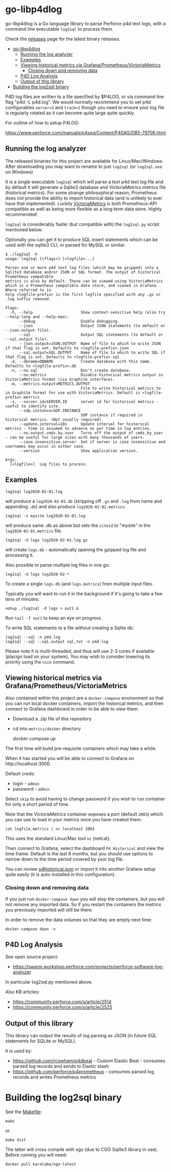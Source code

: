 # go-libp4dlog

go-libp4dlog is a Go language library to parse Perforce p4d text logs, with a command line executable `log2sql` to process them.

Check the [releases](https://github.com/rcowham/go-libp4dlog/releases) page for the latest binary releases.

- [go-libp4dlog](#go-libp4dlog)
  - [Running the log analyzer](#running-the-log-analyzer)
  - [Examples](#examples)
  - [Viewing historical metrics via Grafana/Prometheus/VictoriaMetrics](#viewing-historical-metrics-via-grafanaprometheusvictoriametrics)
    - [Closing down and removing data](#closing-down-and-removing-data)
  - [P4D Log Analysis](#p4d-log-analysis)
  - [Output of this library](#output-of-this-library)
- [Building the log2sql binary](#building-the-log2sql-binary)

P4D log files are written to a file specified by $P4LOG, or via command line flag "p4d -L p4d.log". We would normally 
recommend you to set p4d configurables `server=3` and `track=1` though you need to ensure your log file is regularly rotated as it can become quite large quite quickly.

For outline of how to setup P4LOG:

https://www.perforce.com/manuals/p4sag/Content/P4SAG/DB5-79706.html

## Running the log analyzer

The released binaries for this project are available for Linux/Mac/Windows. After downloading you may want to rename to just `log2sql` (or `log2sql.exe` on Windows)

It is a single executable `log2sql` which will parse a text p4d text log file and by default it will generate a Sqlite3 
database and VictoriaMetrics metrics file (historical metrics). 
For some strange philosophical reason, Prometheus does not provide the ability to import historical data (and is unlikely to ever
have that implemented). Luckily [VictoriaMetrics](https://victoriametrics.com/) is both Prometheus-API compatible as well as being 
more flexible as a long term data store. Highly recommended! 

`log2sql` is considerably faster (but compatible with) the `log2sql.py` script mentioned below.

Optionally you can get it to produce SQL insert statements which can be used with the sqlite3 CLI, or parsed for MySQL or similar.

```
$ ./log2sql -h
usage: log2sql [<flags>] [<logfile>...]

Parses one or more p4d text log files (which may be gzipped) into a Sqlite3 database and/or JSON or SQL format. The output of historical Prometheus compatible
metrics is also by default. These can be viewed using VictoriaMetrics which is a Prometheus compatible data store, and viewed in Grafana. Where referred to in
help <logfile-prefix> is the first logfile specified with any .gz or .log suffix removed.

Flags:
  -h, --help                     Show context-sensitive help (also try --help-long and --help-man).
      --debug                    Enable debugging.
      --json                     Output JSON statements (to default or --json.output file).
      --sql                      Output SQL statements (to default or --sql.output file).
      --json.output=JSON.OUTPUT  Name of file to which to write JSON if that flag is set. Defaults to <logfile-prefix>.json
      --sql.output=SQL.OUTPUT    Name of file to which to write SQL if that flag is set. Defaults to <logfile-prefix>.sql
  -d, --dbname=DBNAME            Create database with this name. Defaults to <logfile-prefix>.db
  -n, --no.sql                   Don't create database.
      --no.metrics               Disable historical metrics output in VictoriaMetrics format (via Graphite interface).
  -m, --metrics.output=METRICS.OUTPUT  
                                 File to write historical metrics to in Graphite format for use with VictoriaMetrics. Default is <logfile-prefix>.metrics
  -s, --server.id=SERVER.ID      server id for historical metrics - useful to identify site.
      --sdp.instance=SDP.INSTANCE  
                                 SDP instance if required in historical metrics. (Not usually required)
      --update.interval=10s      Update interval for historical metrics - time is assumed to advance as per time in log entries.
      --no.output.cmds.by.user   Turns off the output of cmds_by_user - can be useful for large sites with many thousands of users.
      --case.insensitive.server  Set if server is case insensitive and usernames may occur in either case.
      --version                  Show application version.

Args:
  [<logfile>]  Log files to process.
```

## Examples

    log2sql log2020-02-01.log

will produce a `log2020-02-01.db` (stripping off `.gz` and `.log` from name and appending `.db`) and also produce `log2020-02-01.metrics`.

    log2sql -s mysite log2020-02-01.log

will produce same .db as above but sets the `siteid` to "mysite" in the `log2020-02-01.metrics` file.

    log2sql -d logs log2020-02-01.log.gz

will create `logs.db` - automatically opening the gzipped log file and processing it.

Also possible to parse multiple log files in one go:

    log2sql -d logs log2020-02-*

To create a single `logs.db` (and `logs.metrics`) from multiple input files.

Typically you will want to run it in the background if it's going to take a few tens of minutes:

    nohup ./log2sql -d logs > out1 &

Run `tail -f out1` to keep an eye on progress.

To write SQL statements to a file without creating a Sqlite db:

    log2sql --sql -n p4d.log
    log2sql --sql --sql.output sql.txt -n p4d.log

Please note it is multi-threaded, and thus will use 2-3 cores if available (placign load on your system). You may wish to consider 
lowering its priority using the `nice` command.

## Viewing historical metrics via Grafana/Prometheus/VictoriaMetrics

Also contained within this project are a `docker-compose` environment so that you can run local docker containers, import the historical
metrics, and then connect to Grafana dashboard in order to be able to view them.

* Download a .zip file of this repository
* cd into `metrics/docker` directory

    docker-compose up

The first time will build pre-requisite containers which may take a while.

When it has started you will be able to connect to Grafana on http://localhost:3000.

Default creds:
* login - `admin`
* password - `admin`

Select `skip` to avoid having to change password if you wish to run container for only a short period of time.

Note that the VictoriaMetrics container exposes a port (default `2003`) which you can use to load in your metrics once you have created them:

    cat logfile.metrics | nc localhost 2003

This uses the standard Linux/Mac tool `nc` (netcat).

Then connect to Grafana, select the dashboard `P4 Historical` and view the time frame. Default is the last 6 months, but you should 
use options to narrow down to the time period covered by your log file.

You can review [p4historical.json](dashboards/p4historical.json) or import it into another Grafana setup quite easily (it is auto-installed in this configuration).

### Closing down and removing data

If you just run `docker-compose down` you will stop the containers, but you will not remove any imported data. So if you restart the containers
the metrics you previously imported will still be there.

In order to remove the data volumes so that they are empty next time:

    docker-compose down -v

## P4D Log Analysis

See open source project:

* https://swarm.workshop.perforce.com/projects/perforce-software-log-analyzer

In particular log2sql.py mentioned above.

Also KB articles:

* https://community.perforce.com/s/article/2514
* https://community.perforce.com/s/article/2525

## Output of this library

This library can output the results of log parsing as JSON (in future SQL statements for SQLite or MySQL).

It is used by:

* https://github.com/rcowham/p4dbeat - Custom Elastic Beat - consumes parsed log records and sends to Elastic stash
* https://github.com/perforce/p4prometheus - consumes parsed log records and writes Prometheus metrics

# Building the log2sql binary

See the [Makefile](cmd/log2sql/Makefile):

    make
or

    make dist

The latter will cross compile with xgo (due to CGO Sqlite3 library in use). Before running you will need:

    docker pull karalabe/xgo-latest
